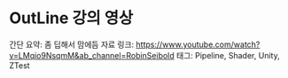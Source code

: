 # OutLine 강의 영상

간단 요약: 좀 딥해서 맘에듬
자료 링크: https://www.youtube.com/watch?v=LMqio9NsqmM&ab_channel=RobinSeibold
태그: Pipeline, Shader, Unity, ZTest